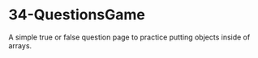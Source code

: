 # 34-QuestionsGame
A simple true or false question page to practice putting objects inside of arrays.
